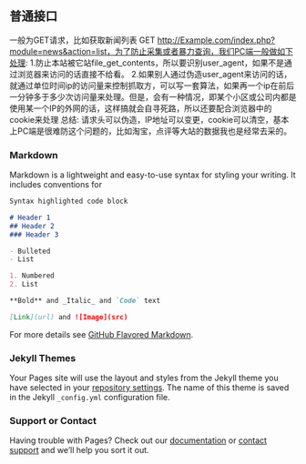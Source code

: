 ## 普通接口
一般为GET请求，比如获取新闻列表 GET http://Example.com/index.php?module=news&action=list，为了防止采集或者暴力查询，我们PC端一般做如下处理:
1.防止本站被它站file_get_contents，所以要识别user_agent，如果不是通过浏览器来访问的话直接不给看。
2.如果别人通过伪造user_agent来访问的话，就通过单位时间ip的访问量来控制抓取方，可以写一套算法，如果再一个ip在前后一分钟多于多少次访问量来处理。但是，会有一种情况，即某个小区或公司内都是使用某一个IP的外网的话，这样搞就会自寻死路，所以还要配合浏览器中的cookie来处理
总结: 请求头可以伪造，IP地址可以变更，cookie可以清空，基本上PC端是很难防这个问题的，比如淘宝，点评等大站的数据我也是经常去采的。


### Markdown

Markdown is a lightweight and easy-to-use syntax for styling your writing. It includes conventions for

```markdown
Syntax highlighted code block

# Header 1
## Header 2
### Header 3

- Bulleted
- List

1. Numbered
2. List

**Bold** and _Italic_ and `Code` text

[Link](url) and ![Image](src)
```

For more details see [GitHub Flavored Markdown](https://guides.github.com/features/mastering-markdown/).

### Jekyll Themes

Your Pages site will use the layout and styles from the Jekyll theme you have selected in your [repository settings](https://github.com/wsj123/app-api/settings). The name of this theme is saved in the Jekyll `_config.yml` configuration file.

### Support or Contact

Having trouble with Pages? Check out our [documentation](https://help.github.com/categories/github-pages-basics/) or [contact support](https://github.com/contact) and we’ll help you sort it out.
